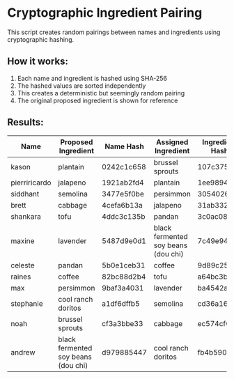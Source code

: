 # Cryptographic Ingredient Pairing

This script creates random pairings between names and ingredients using cryptographic hashing.

## How it works:

1. Each name and ingredient is hashed using SHA-256
2. The hashed values are sorted independently
3. This creates a deterministic but seemingly random pairing
4. The original proposed ingredient is shown for reference

## Results:

| Name | Proposed Ingredient | Name Hash | Assigned Ingredient | Ingredient Hash |
|------|---------------------|-----------|------------|----------------|
| kason      | plantain                       | 0242c1c658 | brussel sprouts                | 107c375bca |
| pierriricardo | jalapeno                       | 1921ab2fd4 | plantain                       | 1ee989455e |
| siddhant   | semolina                       | 3477e5f0be | persimmon                      | 3054026fc6 |
| brett      | cabbage                        | 4cefa6b13a | jalapeno                       | 31ab3328ca |
| shankara   | tofu                           | 4ddc3c135b | pandan                         | 3c0ac08c28 |
| maxine     | lavender                       | 5487d9e0d1 | black fermented soy beans (dou chi) | 7c49e94b89 |
| celeste    | pandan                         | 5b0e1ceb31 | coffee                         | 9d89c25d93 |
| raines     | coffee                         | 82bc88d2b4 | tofu                           | a64bc3ba81 |
| max        | persimmon                      | 9baf3a4031 | lavender                       | ba4542a85b |
| stephanie  | cool ranch doritos             | a1df6dffb5 | semolina                       | cd36a162e5 |
| noah       | brussel sprouts                | cf3a3bbe33 | cabbage                        | ec574cf07e |
| andrew     | black fermented soy beans (dou chi) | d979885447 | cool ranch doritos             | fb4b590236 |
